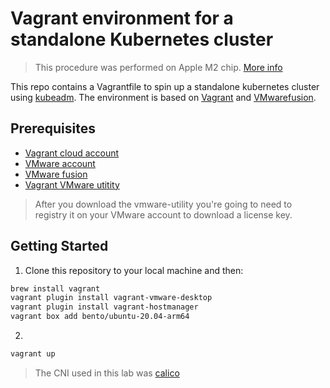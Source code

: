 # Vagrant environment for a standalone Kubernetes cluster
> This procedure was performed on Apple M2 chip. [More info](https://www.unixarena.com/2022/09/virtual-machine-on-apple-mac-chip-m1-m2-fusion-vagrant.html/)

This repo contains a Vagrantfile to spin up a standalone kubernetes cluster using [kubeadm](https://kubernetes.io/docs/setup/production-environment/tools/kubeadm/create-cluster-kubeadm/).
The environment is based on [Vagrant](https://www.vagrantup.com/) and [VMwarefusion](https://www.vmware.com/au/products/fusion.html). 

## Prerequisites
- [Vagrant cloud account](https://app.vagrantup.com/)
- [VMware account](https://customerconnect.vmware.com/home)
- [VMware fusion](https://customerconnect.vmware.com/downloads/get-download?downloadGroup=FUS-PUBTP-22H2)
- [Vagrant VMware utitity](https://developer.hashicorp.com/vagrant/docs/providers/vmware/vagrant-vmware-utility)

> After you download the vmware-utility you're going to need to registry it on your VMware account to download a license key.

## Getting Started

1. Clone this repository to your local machine and then:

```bash
brew install vagrant
vagrant plugin install vagrant-vmware-desktop
vagrant plugin install vagrant-hostmanager
vagrant box add bento/ubuntu-20.04-arm64
```

2.

```bash
vagrant up
```

> The CNI used in this lab was [calico](https://docs.tigera.io/calico/latest/getting-started/kubernetes/self-managed-onprem/onpremises#install-calico-with-etcd-datastore)